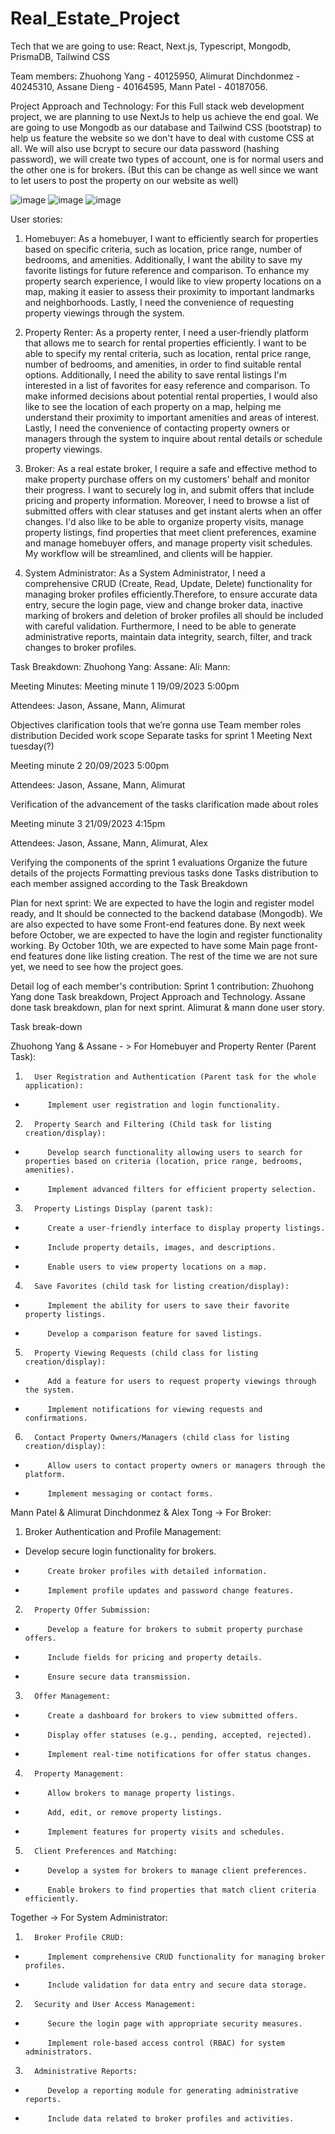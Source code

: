 # Real_Estate_Project

Tech that we are going to use: React, Next.js, Typescript, Mongodb, PrismaDB, Tailwind CSS

Team members: Zhuohong Yang - 40125950, Alimurat Dinchdonmez - 40245310, Assane Dieng - 40164595, Mann Patel - 40187056. 

Project Approach and Technology: For this Full stack web development project, we are planning to use NextJs to help us achieve the end goal. We are going to use Mongodb as our database and Tailwind CSS (bootstrap) to help us feature the website so we don't have to deal with custome CSS at all. We will also use bcrypt to secure our data password (hashing password), we will create two types of account, one is for normal users and the other one is for brokers. (But this can be change as well since we want to let users to post the property on our website as well)

![image](https://github.com/JasonYangggggggg/Real_Estate_Project/assets/109561939/47c79811-26e9-43c7-b72d-4708858022cc)
![image](https://github.com/JasonYangggggggg/Real_Estate_Project/assets/109561939/10bf7a41-4815-41fd-9c4a-ba71e198a6d9)
![image](https://github.com/JasonYangggggggg/Real_Estate_Project/assets/109561939/60a8d2c9-7f1c-4ba3-91f4-30234d2ab367)




User stories: 
  1. Homebuyer: As a homebuyer, I want to efficiently search for properties based on specific criteria, such as location, price range, number of bedrooms, and amenities. Additionally, I want the ability to save my favorite listings for future reference and comparison. To enhance my property search experience, I would like to view property locations on a map, making it easier to assess their proximity to important landmarks and neighborhoods. Lastly, I need the convenience of requesting property viewings through the system.

  2. Property Renter: As a property renter, I need a user-friendly platform that allows me to search for rental properties efficiently. I want to be able to specify my rental criteria, such as location, rental price range, number of bedrooms, and amenities, in order to find suitable rental options. Additionally, I need the ability to save rental listings I'm interested in a list of favorites for easy reference and comparison. To make informed decisions about potential rental properties, I would also like to see the location of each property on a map, helping me understand their proximity to important amenities and areas of interest. Lastly, I need the convenience of contacting property owners or managers through the system to inquire about rental details or schedule property viewings.


  3. Broker: As a real estate broker, I require a safe and effective method to make property purchase offers on my customers' behalf and monitor their progress. I want to securely log in, and submit offers that include pricing and property information. Moreover, I need to browse a list of submitted offers with clear statuses and get instant alerts when an offer changes. I'd also like to be able to organize property visits, manage property listings, find properties that meet client preferences, examine and manage homebuyer offers, and manage property visit schedules. My workflow will be streamlined, and clients will be happier.

  4. System Administrator: As a System Administrator, I need a comprehensive CRUD (Create, Read, Update, Delete) functionality for managing broker profiles efficiently.Therefore, to ensure accurate data entry,  secure the login page, view and change broker data, inactive marking of brokers and deletion of broker profiles all should be included with careful validation. Furthermore, I need to be able to generate administrative reports, maintain data integrity, search, filter, and track changes to broker profiles. 



Task Breakdown: Zhuohong Yang: 
                Assane: 
                Ali: 
                Mann: 

  Meeting Minutes: Meeting minute 1	19/09/2023  5:00pm

Attendees: Jason, Assane, Mann, Alimurat

Objectives clarification
tools that we’re gonna use
Team member roles distribution
Decided work scope
Separate tasks for sprint 1
Meeting Next tuesday(?)

Meeting minute 2	20/09/2023  5:00pm

Attendees: Jason, Assane, Mann, Alimurat

Verification of the advancement of the tasks
clarification made about roles

Meeting minute 3	21/09/2023  4:15pm


Attendees: Jason, Assane, Mann, Alimurat, Alex

Verifying the components of the sprint 1 evaluations
Organize the future details of the projects 
Formatting previous tasks done
Tasks distribution to each member assigned according to the Task Breakdown


 
Plan for next sprint: We are expected to have the login and register model ready, and It should be connected to the backend database (Mongodb). We are also expected to have some Front-end features done. By next week before October, we are expected to have the login and register functionality working. By October 10th, we are expected to have some Main page front-end features done like listing creation. The rest of the time we are not sure yet, we need to see how the project goes.

Detail log of each member's contribution: Sprint 1 contribution: Zhuohong Yang done Task breakdown, Project Approach and Technology. Assane done task breakdown, plan for next sprint. Alimurat & mann done user story. 

Task break-down

Zhuohong Yang & Assane - > For Homebuyer and Property Renter (Parent Task): 
1.       User Registration and Authentication (Parent task for the whole application):
-          Implement user registration and login functionality.
2.       Property Search and Filtering (Child task for listing creation/display): 
-          Develop search functionality allowing users to search for properties based on criteria (location, price range, bedrooms, amenities).
-          Implement advanced filters for efficient property selection.
3.       Property Listings Display (parent task):
-          Create a user-friendly interface to display property listings.
-          Include property details, images, and descriptions.
-          Enable users to view property locations on a map.
4.       Save Favorites (child task for listing creation/display):
-          Implement the ability for users to save their favorite property listings.
-          Develop a comparison feature for saved listings.
5.       Property Viewing Requests (child class for listing creation/display):
-          Add a feature for users to request property viewings through the system.
-          Implement notifications for viewing requests and confirmations.
6.       Contact Property Owners/Managers (child class for listing creation/display):
-          Allow users to contact property owners or managers through the platform.
-          Implement messaging or contact forms.

Mann Patel & Alimurat Dinchdonmez & Alex Tong  -> For Broker:

1. Broker Authentication and Profile Management:
- Develop secure login functionality for brokers.
-          Create broker profiles with detailed information.
-          Implement profile updates and password change features.
2.       Property Offer Submission:
-          Develop a feature for brokers to submit property purchase offers.
-          Include fields for pricing and property details.
-          Ensure secure data transmission.
3.       Offer Management:
-          Create a dashboard for brokers to view submitted offers.
-          Display offer statuses (e.g., pending, accepted, rejected).
-          Implement real-time notifications for offer status changes.
4.       Property Management:
-          Allow brokers to manage property listings.
-          Add, edit, or remove property listings.
-          Implement features for property visits and schedules.
5.       Client Preferences and Matching:
-          Develop a system for brokers to manage client preferences.
-          Enable brokers to find properties that match client criteria efficiently.
Together -> For System Administrator:
1.       Broker Profile CRUD:
-          Implement comprehensive CRUD functionality for managing broker profiles.
-          Include validation for data entry and secure data storage.
2.       Security and User Access Management:
-          Secure the login page with appropriate security measures.
-          Implement role-based access control (RBAC) for system administrators.
3.       Administrative Reports:
-          Develop a reporting module for generating administrative reports.
-          Include data related to broker profiles and activities.
